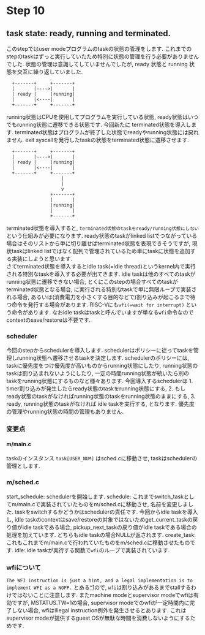 # Step 10

## task state: ready, running and terminated.
このstepではuser modeプログラムのtaskの状態の管理をします. これまでのstepのtaskはずっと実行していたため特別に状態の管理を行う必要がありませんでした. 状態の管理は意識してしていませんでしたが, ready 状態と running 状態を交互に繰り返していました.
```
  +-------+     +-------+
  |       |---->|       |
  | ready |     |running|
  |       |<----|       |
  +-------+     +-------+
```
running状態はCPUを使用してプログラムを実行している状態, ready状態はいつでもrunning状態に遷移できる状態です. 今回新たに terminated状態を導入します. terminated状態はプログラムが終了した状態でreadyやrunning状態には戻れません. exit syscallを発行したtaskの状態をterminated状態に遷移させます.
```
  +-------+     +-------+
  |       |---->|       |
  | ready |     |running|
  |       |<----|       |
  +-------+     +-------+
                    |
                    |
                    v
                +-------+
                |       |
                |running|
                |       |
                +-------+
```
terminated状態を導入すると, `terminated状態のtaskをready/running状態にしない` という仕組みが必要になります. ready状態のtaskがlinked listでつながっている場合はそのリストから単に切り離せばterminated状態を表現できそうですが, 現状taskはlinked listではなく配列で管理されているため単にtaskに状態を追加する実装にしようと思います.  
さてterminated状態を導入するとidle task(=idle thread)というkernel内で実行される特別なtaskを導入する必要が出てきます. idle taskは他のすべてのtaskがrunning状態に遷移できない場合, とくにこのstepの場合すべてのtaskがterminated状態となる場合, に実行される特別なtaskで単に無限ループで実装される場合, あるいは(消費電力を小さくする目的などで)割り込みが起こるまで待つ命令を発行する場合があります. RISC-Vにも`wfi(=wait for interrupt)` という命令があります. なおidle taskはtaskと呼んでいますが単なる`wfi`命令なのでcontextのsave/restoreは不要です.

### scheduler
今回のstepからschedulerを導入します. schedulerはポリシーに従ってtaskを管理しrunning状態へ遷移させるtaskを決定します. schedulerのポリシーには, taskに優先度をつけ優先度が高いものからrunning状態にしたり, running状態のtaskは割り込まれないようにしたり, 一定の時間running状態が続いたら別のtaskをrunning状態にするものなど様々あります. 今回導入するschedulerは 1. timer割り込みが発生したらready状態のtaskをrunning状態にする, 2. もしready状態のtaskがなければrunning状態のtaskをrunning状態のままにする, 3. ready, running状態のtaskがなければ idle taskを実行する, となります. 優先度の管理やrunning状態の時間の管理もありません.

### 変更点
#### m/main.c
taskのインスタンス `task[USER_NUM]` はsched.cに移動させ, taskはschedulerの管理とします.

### m/sched.c
start_schedule: schedulerを開始します.
schedule: これまでswitch_taskとしてm/main.cで実装されていたものをm/sched.cに移動させ, 名前を変更しました. taskをswitchするかどうかはschedulerの責任です. 今回からidle taskを導入し, idle taskのcontextはsave/restoreの対象ではないためget_current_taskの戻り値がidle taskである場合, pickup_next_taskの戻り値がidle taskである場合の処理を加えています. どちらもidle taskの場合NULLが返されます.
create_task: これもこれまでm/main.cで行われていたものをm/sched.cに移動させたものです.
idle: idle taskが実行する関数で`wfi`のループで実装されています.

### wfiについて
`The WFI instruction is just a hint, and a legal implementation is to implement WFI as a NOPP.` とある[^1](#1)ので, `wfi`は割り込みがあるまでstallするわけではないことに注意します. またmachine modeとsupervisor modeでwfiは有効ですが, MSTATUS.TW=1の場合, supervisor modeでのwfiが一定時間内に完了しない場合, wfiはillegal instruction例外を発生させるとあります. これはsupervisor modeが提供するguest OSが無駄な時間を消費しないようにするためです.
